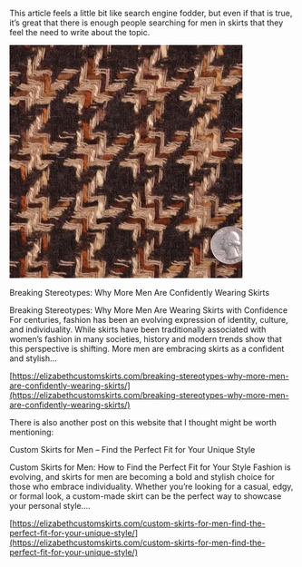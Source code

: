 This article feels a little bit like search engine fodder, but even if that is true, it’s great that there is enough people searching for men in skirts that they feel the need to write about the topic.

[](https://elizabethcustomskirts.com/breaking-stereotypes-why-more-men-are-confidently-wearing-skirts/ "Breaking Stereotypes: Why More Men Are Confidently Wearing Skirts")

![](FW12159.jpg)

Breaking Stereotypes: Why More Men Are Confidently Wearing Skirts

Breaking Stereotypes: Why More Men Are Wearing Skirts with Confidence For centuries, fashion has been an evolving expression of identity, culture, and individuality. While skirts have been traditionally associated with women’s fashion in many societies, history and modern trends show that this perspective is shifting. More men are embracing skirts as a confident and stylish…

[https://elizabethcustomskirts.com/breaking-stereotypes-why-more-men-are-confidently-wearing-skirts/](https://elizabethcustomskirts.com/breaking-stereotypes-why-more-men-are-confidently-wearing-skirts/)

There is also another post on this website that I thought might be worth mentioning:

[](https://elizabethcustomskirts.com/custom-skirts-for-men-find-the-perfect-fit-for-your-unique-style/ "Custom Skirts for Men – Find the Perfect Fit for Your Unique Style")

Custom Skirts for Men – Find the Perfect Fit for Your Unique Style

Custom Skirts for Men: How to Find the Perfect Fit for Your Style Fashion is evolving, and skirts for men are becoming a bold and stylish choice for those who embrace individuality. Whether you’re looking for a casual, edgy, or formal look, a custom-made skirt can be the perfect way to showcase your personal style.…

[https://elizabethcustomskirts.com/custom-skirts-for-men-find-the-perfect-fit-for-your-unique-style/](https://elizabethcustomskirts.com/custom-skirts-for-men-find-the-perfect-fit-for-your-unique-style/)